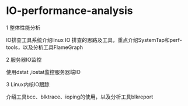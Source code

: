 # IO-performance-analysis

1 整体性能分析

   IO排查工具系统介绍linux IO 排查的思路及工具，重点介绍SystemTap和perf-tools，以及分析工具FlameGraph

2 服务器IO监控

   使用dstat ,iostat监控服务器端IO

3  Linux内核IO跟踪

   介绍工具bcc、blktrace、ioping的使用，以及分析工具blkreport


